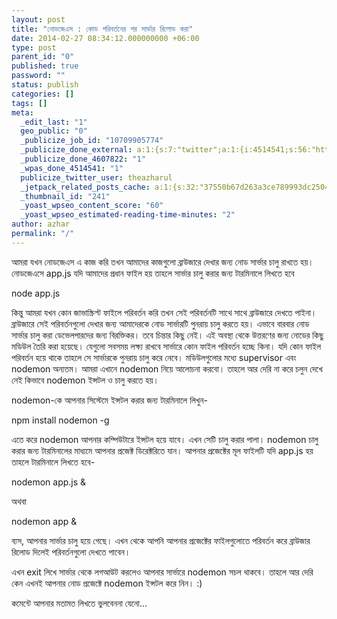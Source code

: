 ```yaml
---
layout: post
title: "নোডজেএস : কোড পরিবর্তনের পর সার্ভার রিলোড করা"
date: 2014-02-27 08:34:12.000000000 +06:00
type: post
parent_id: "0"
published: true
password: ""
status: publish
categories: []
tags: []
meta:
  _edit_last: "1"
  geo_public: "0"
  _publicize_job_id: "10709905774"
  _publicize_done_external: a:1:{s:7:"twitter";a:1:{i:4514541;s:56:"https://twitter.com/theazharul/status/923105716696768512";}}
  _publicize_done_4607822: "1"
  _wpas_done_4514541: "1"
  publicize_twitter_user: theazharul
  _jetpack_related_posts_cache: a:1:{s:32:"37550b67d263a3ce789993dc25046c5f";a:2:{s:7:"expires";i:1643268234;s:7:"payload";a:5:{i:0;a:1:{s:2:"id";i:7;}i:1;a:1:{s:2:"id";i:194;}i:2;a:1:{s:2:"id";i:109;}i:3;a:1:{s:2:"id";i:123;}i:4;a:1:{s:2:"id";i:68;}}}}
  _thumbnail_id: "241"
  _yoast_wpseo_content_score: "60"
  _yoast_wpseo_estimated-reading-time-minutes: "2"
author: azhar
permalink: "/"
---
```


আমরা যখন নোডজেএস এ কাজ করি তখন আমাদের কাজগুলো ব্রাউজারে দেখার জন্য নোড সার্ভার চালু রাখতে হয়। নোডজেএসে app.js যদি আমাদের প্রধান ফাইল হয় তাহলে সার্ভার চালু করার জন্য টারমিনালে লিখতে হবে

node app.js

কিন্তু আমরা যখন কোন জাভাস্ক্রিপ্ট ফাইলে পরিবর্তন করি তখন সেই পরিবর্তনটি সাথে সাথে ব্রাউজারে দেখতে পাইনা। ব্রাউজারে সেই পরিবর্তনগুলো দেখার জন্য আমাদেরকে নোড সার্ভারটি পুনরায় চালু করতে হয়। এভাবে বারবার নোড সার্ভার চালু করা ডেভেলপারদের জন্য বিরক্তিকর। তবে চিন্তার কিছু নেই। এই অবস্থা থেকে উত্তরণের জন্য নোডের কিছু মডিউল তৈরি করা হয়েছে। যেগুলো সবসময় লক্ষ্য রাখবে সার্ভারে কোন ফাইল পরিবর্তন হচ্ছে কিনা। যদি কোন ফাইল পরিবর্তন হয়ে থাকে তাহলে সে সার্ভারকে পুনরায় চালু করে নেবে। মডিউলগুলোর মধ্যে supervisor এবং nodemon অন্যতম। আমরা এখানে nodemon নিয়ে আলোচনা করবো। তাহলে আর দেরি না করে চলুন দেখে নেই কিভাবে nodemon ইন্সটল ও চালু করতে হয়।

nodemon-কে আপনার সিস্টেমে ইন্সটল করার জন্য টারমিনালে লিখুন-

npm install nodemon -g

এতে করে nodemon আপনার কম্পিউটারে ইন্সটল হয়ে যাবে। এখন সেটি চালু করার পালা। nodemon চালু করার জন্য টারমিনালের মাধ্যমে আপনার প্রজেক্ট ডিরেক্টরিতে যান। আপনার প্রজেক্টের মূল ফাইলটি যদি app.js হয় তাহলে টারমিনালে লিখতে হবে-

nodemon app.js &

অথবা

nodemon app &

ব্যস, আপনার সার্ভার চালু হয়ে গেছে। এখন থেকে আপনি আপনার প্রজেক্টের ফাইলগুলোতে পরিবর্তন করে ব্রাউজার রিলোড দিলেই পরিবর্তনগুলো দেখতে পাবেন।

এখন exit লিখে সার্ভার থেকে লগআউট করলেও আপনার সার্ভারে nodemon সচল থাকবে। তাহলে আর দেরি কেন এখনই আপনার নোড প্রজেক্টে nodemon ইন্সটল করে নিন। :)

কমেন্টে আপনার মতামত লিখতে ভুলবেননা যেনো...
